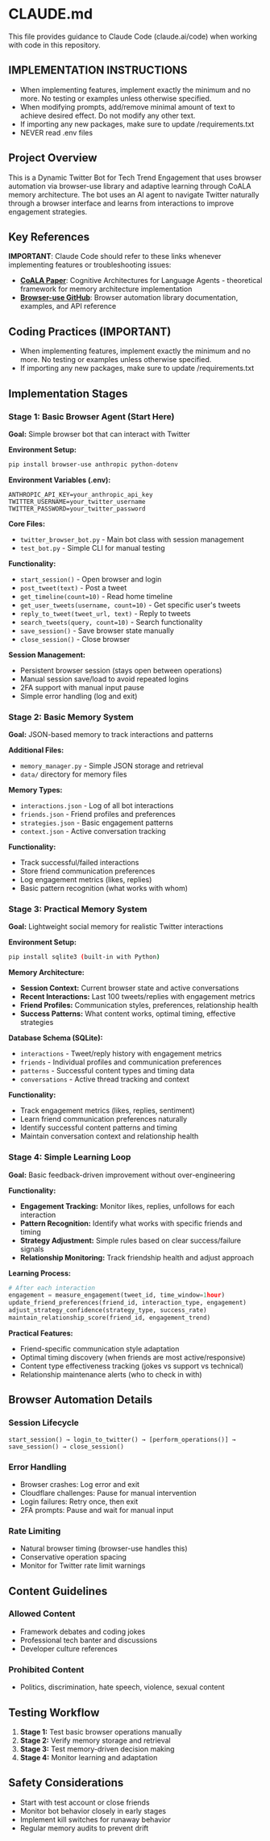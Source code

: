 # CLAUDE.md

This file provides guidance to Claude Code (claude.ai/code) when working with code in this repository.

## IMPLEMENTATION INSTRUCTIONS

- When implementing features, implement exactly the minimum and no more. No testing or examples unless otherwise specified.
- When modifying prompts, add/remove minimal amount of text to achieve desired effect. Do not modify any other text.
- If importing any new packages, make sure to update /requirements.txt
- NEVER read .env files

## Project Overview

This is a Dynamic Twitter Bot for Tech Trend Engagement that uses browser automation via browser-use library and adaptive learning through CoALA memory architecture. The bot uses an AI agent to navigate Twitter naturally through a browser interface and learns from interactions to improve engagement strategies.

## Key References

**IMPORTANT**: Claude Code should refer to these links whenever implementing features or troubleshooting issues:

- **[CoALA Paper](https://arxiv.org/html/2309.02427v3#S4)**: Cognitive Architectures for Language Agents - theoretical framework for memory architecture implementation
- **[Browser-use GitHub](https://github.com/browser-use/browser-use)**: Browser automation library documentation, examples, and API reference

## Coding Practices (IMPORTANT)

- When implementing features, implement exactly the minimum and no more. No testing or examples unless otherwise specified.
- If importing any new packages, make sure to update /requirements.txt

## Implementation Stages

### Stage 1: Basic Browser Agent (Start Here)
**Goal:** Simple browser bot that can interact with Twitter

**Environment Setup:**
```bash
pip install browser-use anthropic python-dotenv
```

**Environment Variables (.env):**
```
ANTHROPIC_API_KEY=your_anthropic_api_key
TWITTER_USERNAME=your_twitter_username
TWITTER_PASSWORD=your_twitter_password
```

**Core Files:**
- `twitter_browser_bot.py` - Main bot class with session management
- `test_bot.py` - Simple CLI for manual testing

**Functionality:**
- `start_session()` - Open browser and login
- `post_tweet(text)` - Post a tweet
- `get_timeline(count=10)` - Read home timeline
- `get_user_tweets(username, count=10)` - Get specific user's tweets
- `reply_to_tweet(tweet_url, text)` - Reply to tweets
- `search_tweets(query, count=10)` - Search functionality
- `save_session()` - Save browser state manually
- `close_session()` - Close browser

**Session Management:**
- Persistent browser session (stays open between operations)
- Manual session save/load to avoid repeated logins
- 2FA support with manual input pause
- Simple error handling (log and exit)

### Stage 2: Basic Memory System
**Goal:** JSON-based memory to track interactions and patterns

**Additional Files:**
- `memory_manager.py` - Simple JSON storage and retrieval
- `data/` directory for memory files

**Memory Types:**
- `interactions.json` - Log of all bot interactions
- `friends.json` - Friend profiles and preferences
- `strategies.json` - Basic engagement patterns
- `context.json` - Active conversation tracking

**Functionality:**
- Track successful/failed interactions
- Store friend communication preferences
- Log engagement metrics (likes, replies)
- Basic pattern recognition (what works with whom)

### Stage 3: Practical Memory System
**Goal:** Lightweight social memory for realistic Twitter interactions

**Environment Setup:**
```bash
pip install sqlite3 (built-in with Python)
```

**Memory Architecture:**
- **Session Context:** Current browser state and active conversations
- **Recent Interactions:** Last 100 tweets/replies with engagement metrics
- **Friend Profiles:** Communication styles, preferences, relationship health
- **Success Patterns:** What content works, optimal timing, effective strategies

**Database Schema (SQLite):**
- `interactions` - Tweet/reply history with engagement metrics
- `friends` - Individual profiles and communication preferences
- `patterns` - Successful content types and timing data
- `conversations` - Active thread tracking and context

**Functionality:**
- Track engagement metrics (likes, replies, sentiment)
- Learn friend communication preferences naturally
- Identify successful content patterns and timing
- Maintain conversation context and relationship health

### Stage 4: Simple Learning Loop
**Goal:** Basic feedback-driven improvement without over-engineering

**Functionality:**
- **Engagement Tracking:** Monitor likes, replies, unfollows for each interaction
- **Pattern Recognition:** Identify what works with specific friends and timing
- **Strategy Adjustment:** Simple rules based on clear success/failure signals
- **Relationship Monitoring:** Track friendship health and adjust approach

**Learning Process:**
```python
# After each interaction
engagement = measure_engagement(tweet_id, time_window=1hour)
update_friend_preferences(friend_id, interaction_type, engagement)
adjust_strategy_confidence(strategy_type, success_rate)
maintain_relationship_score(friend_id, engagement_trend)
```

**Practical Features:**
- Friend-specific communication style adaptation
- Optimal timing discovery (when friends are most active/responsive)
- Content type effectiveness tracking (jokes vs support vs technical)
- Relationship maintenance alerts (who to check in with)

## Browser Automation Details

### Session Lifecycle
```
start_session() → login_to_twitter() → [perform_operations()] → save_session() → close_session()
```

### Error Handling
- Browser crashes: Log error and exit
- Cloudflare challenges: Pause for manual intervention
- Login failures: Retry once, then exit
- 2FA prompts: Pause and wait for manual input

### Rate Limiting
- Natural browser timing (browser-use handles this)
- Conservative operation spacing
- Monitor for Twitter rate limit warnings

## Content Guidelines

### Allowed Content
- Framework debates and coding jokes
- Professional tech banter and discussions
- Developer culture references

### Prohibited Content
- Politics, discrimination, hate speech, violence, sexual content

## Testing Workflow

1. **Stage 1:** Test basic browser operations manually
2. **Stage 2:** Verify memory storage and retrieval
3. **Stage 3:** Test memory-driven decision making
4. **Stage 4:** Monitor learning and adaptation

## Safety Considerations

- Start with test account or close friends
- Monitor bot behavior closely in early stages
- Implement kill switches for runaway behavior
- Regular memory audits to prevent drift